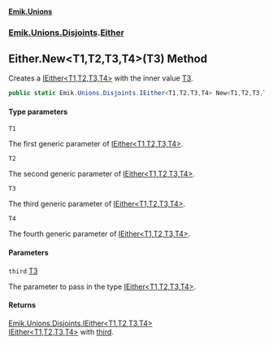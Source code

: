 #### [Emik.Unions](index.md 'index')
### [Emik.Unions.Disjoints](Emik.Unions.Disjoints.md 'Emik.Unions.Disjoints').[Either](Either.md 'Emik.Unions.Disjoints.Either')

## Either.New<T1,T2,T3,T4>(T3) Method

Creates a [IEither&lt;T1,T2,T3,T4&gt;](IEither_T1,T2,T3,T4_.md 'Emik.Unions.Disjoints.IEither<T1,T2,T3,T4>') with the inner value [T3](Either.New.3NCygxaQomFJn6fbJXjGoQ.md#Emik.Unions.Disjoints.Either.New_T1,T2,T3,T4_(T3).T3 'Emik.Unions.Disjoints.Either.New<T1,T2,T3,T4>(T3).T3').

```csharp
public static Emik.Unions.Disjoints.IEither<T1,T2,T3,T4> New<T1,T2,T3,T4>(T3 third);
```
#### Type parameters

<a name='Emik.Unions.Disjoints.Either.New_T1,T2,T3,T4_(T3).T1'></a>

`T1`

The first generic parameter of [IEither&lt;T1,T2,T3,T4&gt;](IEither_T1,T2,T3,T4_.md 'Emik.Unions.Disjoints.IEither<T1,T2,T3,T4>').

<a name='Emik.Unions.Disjoints.Either.New_T1,T2,T3,T4_(T3).T2'></a>

`T2`

The second generic parameter of [IEither&lt;T1,T2,T3,T4&gt;](IEither_T1,T2,T3,T4_.md 'Emik.Unions.Disjoints.IEither<T1,T2,T3,T4>').

<a name='Emik.Unions.Disjoints.Either.New_T1,T2,T3,T4_(T3).T3'></a>

`T3`

The third generic parameter of [IEither&lt;T1,T2,T3,T4&gt;](IEither_T1,T2,T3,T4_.md 'Emik.Unions.Disjoints.IEither<T1,T2,T3,T4>').

<a name='Emik.Unions.Disjoints.Either.New_T1,T2,T3,T4_(T3).T4'></a>

`T4`

The fourth generic parameter of [IEither&lt;T1,T2,T3,T4&gt;](IEither_T1,T2,T3,T4_.md 'Emik.Unions.Disjoints.IEither<T1,T2,T3,T4>').
#### Parameters

<a name='Emik.Unions.Disjoints.Either.New_T1,T2,T3,T4_(T3).third'></a>

`third` [T3](Either.New.3NCygxaQomFJn6fbJXjGoQ.md#Emik.Unions.Disjoints.Either.New_T1,T2,T3,T4_(T3).T3 'Emik.Unions.Disjoints.Either.New<T1,T2,T3,T4>(T3).T3')

The parameter to pass in the type [IEither&lt;T1,T2,T3,T4&gt;](IEither_T1,T2,T3,T4_.md 'Emik.Unions.Disjoints.IEither<T1,T2,T3,T4>').

#### Returns
[Emik.Unions.Disjoints.IEither&lt;](IEither_T1,T2,T3,T4_.md 'Emik.Unions.Disjoints.IEither<T1,T2,T3,T4>')[T1](Either.New.3NCygxaQomFJn6fbJXjGoQ.md#Emik.Unions.Disjoints.Either.New_T1,T2,T3,T4_(T3).T1 'Emik.Unions.Disjoints.Either.New<T1,T2,T3,T4>(T3).T1')[,](IEither_T1,T2,T3,T4_.md 'Emik.Unions.Disjoints.IEither<T1,T2,T3,T4>')[T2](Either.New.3NCygxaQomFJn6fbJXjGoQ.md#Emik.Unions.Disjoints.Either.New_T1,T2,T3,T4_(T3).T2 'Emik.Unions.Disjoints.Either.New<T1,T2,T3,T4>(T3).T2')[,](IEither_T1,T2,T3,T4_.md 'Emik.Unions.Disjoints.IEither<T1,T2,T3,T4>')[T3](Either.New.3NCygxaQomFJn6fbJXjGoQ.md#Emik.Unions.Disjoints.Either.New_T1,T2,T3,T4_(T3).T3 'Emik.Unions.Disjoints.Either.New<T1,T2,T3,T4>(T3).T3')[,](IEither_T1,T2,T3,T4_.md 'Emik.Unions.Disjoints.IEither<T1,T2,T3,T4>')[T4](Either.New.3NCygxaQomFJn6fbJXjGoQ.md#Emik.Unions.Disjoints.Either.New_T1,T2,T3,T4_(T3).T4 'Emik.Unions.Disjoints.Either.New<T1,T2,T3,T4>(T3).T4')[&gt;](IEither_T1,T2,T3,T4_.md 'Emik.Unions.Disjoints.IEither<T1,T2,T3,T4>')  
[IEither&lt;T1,T2,T3,T4&gt;](IEither_T1,T2,T3,T4_.md 'Emik.Unions.Disjoints.IEither<T1,T2,T3,T4>') with [third](Either.New.3NCygxaQomFJn6fbJXjGoQ.md#Emik.Unions.Disjoints.Either.New_T1,T2,T3,T4_(T3).third 'Emik.Unions.Disjoints.Either.New<T1,T2,T3,T4>(T3).third').